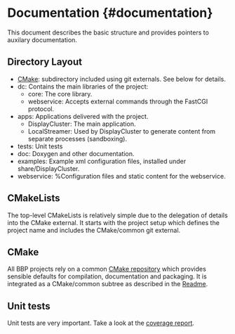 Documentation {#documentation}
============

This document describes the basic structure and provides pointers to
auxilary documentation.

## Directory Layout

* [CMake](https://github.com/Eyescale/CMake#readme): subdirectory
  included using git externals. See below for details.
* dc: Contains the main libraries of the project:
  * core: The core library.
  * webservice: Accepts external commands through the FastCGI protocol.
* apps: Applications delivered with the project.
  * DisplayCluster: The main application.
  * LocalStreamer: Used by DisplayCluster to generate content from separate
    processes (sandboxing).
* tests: Unit tests
* doc: Doxygen and other documentation.
* examples: Example xml configuration files, installed under
  share/DisplayCluster.
* webservice: %Configuration files and static content for the webservice.

## CMakeLists

The top-level CMakeLists is relatively simple due to the delegation of
details into the CMake external. It starts with the project setup which
defines the project name and includes the CMake/common git external.

## CMake

All BBP projects rely on a common
[CMake repository](https://github.com/Eyescale/CMake) which provides
sensible defaults for compilation, documentation and packaging. It is
integrated as a CMake/common subtree as described in the
[Readme](https://github.com/Eyescale/CMake#readme).

## Unit tests

Unit tests are very important. Take a look at the
[coverage report](CoverageReport/index.html).
